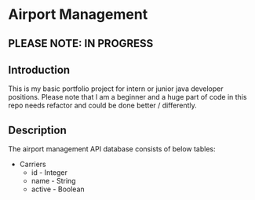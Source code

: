# Airport Management

## PLEASE NOTE: IN PROGRESS

## Introduction

This is my basic portfolio project for intern or junior java developer positions. Please note that I am a beginner and a huge part of code in this repo needs refactor and could be done better / differently.

## Description

The airport management API database consists of below tables:
- Carriers
    - id - Integer
    - name - String
    - active - Boolean

